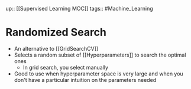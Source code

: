 up:: [[Supervised Learning MOC]]
tags:: #Machine_Learning 
# Randomized Search
- An alternative to [[GridSearchCV]]
- Selects a random subset of [[Hyperparameters]] to search the optimal ones
	- In grid search, you select manually
- Good to use when hyperparameter space is very large and when you don't have a particular intuition on the parameters needed